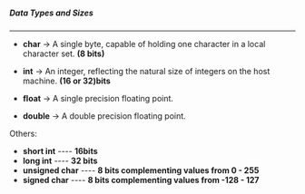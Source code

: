 ##### Data Types and Sizes
***

- **char** ->  A single byte, capable of holding one character in a local character set. **(8 bits)**

- **int**  ->  An integer, reflecting the natural size of integers on the host machine. **(16 or 32)bits**

- **float** -> A single precision floating point.

- **double** -> A double precision floating point.

Others:

- **short int** ---- **16bits**
- **long int**  ---- **32 bits**
- **unsigned char** ---- **8 bits complementing values from 0 - 255**
- **signed char** ---- **8 bits complementing values from -128 - 127**


